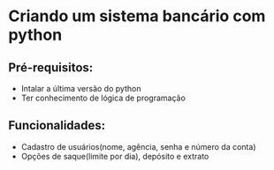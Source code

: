 # Criando um sistema bancário com python

## Pré-requisitos:

- Intalar a última versão do python
- Ter conhecimento de lógica de programação

## Funcionalidades:

- Cadastro de usuários(nome, agência, senha e número da conta)
- Opções de saque(limite por dia), depósito e extrato
